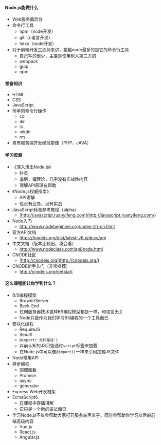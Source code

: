 #### Node.js能做什么

- Web服务器后台
- 命令行工具
    - npm（node开发）
    - git（c语言开发）
    - hexo（node开发）
- 对于前端开发工程师来讲，接触node最多的是它的命令行工具
    - 自己写的很少，主要是使用别人第三方的
    - webpack
    - gulp
    - npm

#### 预备知识

- HTML
- CSS
- JavaScript
- 简单的命令行操作
    - cd
    - dir
    - ls
    - mkdir
    - rm
- 具有服务端开发经验更佳（PHP、JAVA）

#### 学习资源

- 《深入浅出Node.js》
    - 朴灵
    - 底层，偏理论，几乎没有实战性内容
    - 理解API原理有帮助
- 《Node.js权威指南》
    - API讲解
    - 也没有业务，没有实战
- JavaScript标准参考教程（alpha）
    - [http://javascript.ruanyifeng.com](http://javascript.ruanyifeng.com/)
- Node入门
    - http://www.nodebeginner.org/index-zh-cn.html
- 官方API文档
    - https://nodejs.org/dist/latest-v6.x/docs/api
- 中文文档（版本比较旧，凑合看）
    - http://www.nodeclass.com/api/node.html
- CNODE社区
    - [http://cnodejs.org](http://cnodejs.org/)
- CNODE新手入门（非常推荐）
    - http://cnodejs.org/getstart

#### 这么课程能让你学到什么？

- B/S编程模型
    - Brower/Server
    - Back-End
    - 任何服务器技术这种BS编程模型都是一样，和语言无关
    - Node只是作为我们学习BS编程的一个工具而已
- 模块化编程
    - RequireJS
    - SeaJS
    - `@import('文件路径')`
    - 以前认知的JS只能通过`script`标签来加载
    - 在Node.js中可以像`@import()`一样来引用加载JS文件
- Node常用API
- 异步编程
    - 回调函数
    - Promise
    - async
    - generator
- Express Web开发框架
- EcmaScript6
    - 在课程中穿插讲解
    - 它只是一个新的语法而已
- 学习Node.js不仅会帮助大家打开服务端黑盒子，同时会帮助你学习以后的前端高级内容
    - Vue.js
    - React.js
    - Angular.js